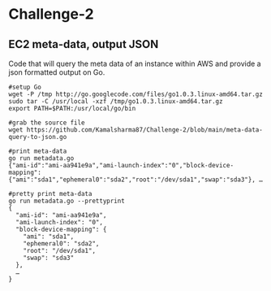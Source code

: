 # Challenge-2
## EC2 meta-data, output JSON
Code that will query the meta data of an instance within AWS and provide a json formatted output on Go.

```shell
#setup Go
wget -P /tmp http://go.googlecode.com/files/go1.0.3.linux-amd64.tar.gz
sudo tar -C /usr/local -xzf /tmp/go1.0.3.linux-amd64.tar.gz
export PATH=$PATH:/usr/local/go/bin

#grab the source file
wget https://github.com/Kamalsharma87/Challenge-2/blob/main/meta-data-query-to-json.go

#print meta-data
go run metadata.go
{"ami-id":"ami-aa941e9a","ami-launch-index":"0","block-device-mapping":{"ami":"sda1","ephemeral0":"sda2","root":"/dev/sda1","swap":"sda3"}, …

#pretty print meta-data
go run metadata.go --prettyprint
{
  "ami-id": "ami-aa941e9a",  
  "ami-launch-index": "0",  
  "block-device-mapping": {  
    "ami": "sda1",    
    "ephemeral0": "sda2",    
    "root": "/dev/sda1",    
    "swap": "sda3"    
  },  
  …  
}
```
